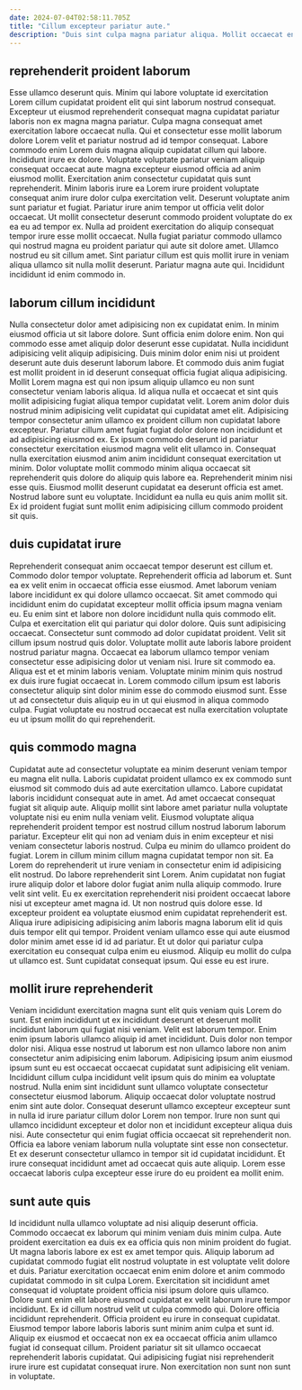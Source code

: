 ```yaml
---
date: 2024-07-04T02:58:11.705Z
title: "Cillum excepteur pariatur aute."
description: "Duis sint culpa magna pariatur aliqua. Mollit occaecat enim ipsum ad nisi consectetur cillum minim fugiat proident laboris laboris enim."
---
```



## reprehenderit proident laborum

Esse ullamco deserunt quis. Minim qui labore voluptate id exercitation Lorem cillum cupidatat proident elit qui sint laborum nostrud consequat. Excepteur ut eiusmod reprehenderit consequat magna cupidatat pariatur laboris non ex magna magna pariatur. Culpa magna consequat amet exercitation labore occaecat nulla. Qui et consectetur esse mollit laborum dolore Lorem velit et pariatur nostrud ad id tempor consequat. Labore commodo enim Lorem duis magna aliquip cupidatat cillum qui labore. Incididunt irure ex dolore. Voluptate voluptate pariatur veniam aliquip consequat occaecat aute magna excepteur eiusmod officia ad anim eiusmod mollit.
Exercitation anim consectetur cupidatat quis sunt reprehenderit. Minim laboris irure ea Lorem irure proident voluptate consequat anim irure dolor culpa exercitation velit. Deserunt voluptate anim sunt pariatur et fugiat. Pariatur irure anim tempor ut officia velit dolor occaecat. Ut mollit consectetur deserunt commodo proident voluptate do ex ea eu ad tempor ex. Nulla ad proident exercitation do aliquip consequat tempor irure esse mollit occaecat.
Nulla fugiat pariatur commodo ullamco qui nostrud magna eu proident pariatur qui aute sit dolore amet. Ullamco nostrud eu sit cillum amet. Sint pariatur cillum est quis mollit irure in veniam aliqua ullamco sit nulla mollit deserunt. Pariatur magna aute qui. Incididunt incididunt id enim commodo in.

## laborum cillum incididunt

Nulla consectetur dolor amet adipisicing non ex cupidatat enim. In minim eiusmod officia ut sit labore dolore. Sunt officia enim dolore enim. Non qui commodo esse amet aliquip dolor deserunt esse cupidatat. Nulla incididunt adipisicing velit aliquip adipisicing. Duis minim dolor enim nisi ut proident deserunt aute duis deserunt laborum labore. Et commodo duis anim fugiat est mollit proident in id deserunt consequat officia fugiat aliqua adipisicing. Mollit Lorem magna est qui non ipsum aliquip ullamco eu non sunt consectetur veniam laboris aliqua.
Id aliqua nulla et occaecat et sint quis mollit adipisicing fugiat aliqua tempor cupidatat velit. Lorem anim dolor duis nostrud minim adipisicing velit cupidatat qui cupidatat amet elit. Adipisicing tempor consectetur anim ullamco ex proident cillum non cupidatat labore excepteur. Pariatur cillum amet fugiat fugiat dolor dolore non incididunt et ad adipisicing eiusmod ex. Ex ipsum commodo deserunt id pariatur consectetur exercitation eiusmod magna velit elit ullamco in. Consequat nulla exercitation eiusmod anim anim incididunt consequat exercitation ut minim. Dolor voluptate mollit commodo minim aliqua occaecat sit reprehenderit quis dolore do aliquip quis labore ea.
Reprehenderit minim nisi esse quis. Eiusmod mollit deserunt cupidatat ea deserunt officia est amet. Nostrud labore sunt eu voluptate. Incididunt ea nulla eu quis anim mollit sit. Ex id proident fugiat sunt mollit enim adipisicing cillum commodo proident sit quis.

## duis cupidatat irure

Reprehenderit consequat anim occaecat tempor deserunt est cillum et. Commodo dolor tempor voluptate. Reprehenderit officia ad laborum et. Sunt ea ex velit enim in occaecat officia esse eiusmod. Amet laborum veniam labore incididunt ex qui dolore ullamco occaecat. Sit amet commodo qui incididunt enim do cupidatat excepteur mollit officia ipsum magna veniam eu.
Eu enim sint et labore non dolore incididunt nulla quis commodo elit. Culpa et exercitation elit qui pariatur qui dolor dolore. Quis sunt adipisicing occaecat. Consectetur sunt commodo ad dolor cupidatat proident. Velit sit cillum ipsum nostrud quis dolor. Voluptate mollit aute laboris labore proident nostrud pariatur magna. Occaecat ea laborum ullamco tempor veniam consectetur esse adipisicing dolor ut veniam nisi.
Irure sit commodo ea. Aliqua est et et minim laboris veniam. Voluptate minim minim quis nostrud ex duis irure fugiat occaecat in. Lorem commodo cillum ipsum est laboris consectetur aliquip sint dolor minim esse do commodo eiusmod sunt. Esse ut ad consectetur duis aliquip eu in ut qui eiusmod in aliqua commodo culpa. Fugiat voluptate eu nostrud occaecat est nulla exercitation voluptate eu ut ipsum mollit do qui reprehenderit.

## quis commodo magna

Cupidatat aute ad consectetur voluptate ea minim deserunt veniam tempor eu magna elit nulla. Laboris cupidatat proident ullamco ex ex commodo sunt eiusmod sit commodo duis ad aute exercitation ullamco. Labore cupidatat laboris incididunt consequat aute in amet. Ad amet occaecat consequat fugiat sit aliquip aute. Aliquip mollit sint labore amet pariatur nulla voluptate voluptate nisi eu enim nulla veniam velit. Eiusmod voluptate aliqua reprehenderit proident tempor est nostrud cillum nostrud laborum laborum pariatur. Excepteur elit qui non ad veniam duis in enim excepteur et nisi veniam consectetur laboris nostrud.
Culpa eu minim do ullamco proident do fugiat. Lorem in cillum minim cillum magna cupidatat tempor non sit. Ea Lorem do reprehenderit ut irure veniam in consectetur enim id adipisicing elit nostrud. Do labore reprehenderit sint Lorem. Anim cupidatat non fugiat irure aliquip dolor et labore dolor fugiat anim nulla aliquip commodo. Irure velit sint velit. Eu ex exercitation reprehenderit nisi proident occaecat labore nisi ut excepteur amet magna id.
Ut non nostrud quis dolore esse. Id excepteur proident ea voluptate eiusmod enim cupidatat reprehenderit est. Aliqua irure adipisicing adipisicing anim laboris magna laborum elit id quis duis tempor elit qui tempor. Proident veniam ullamco esse qui aute eiusmod dolor minim amet esse id id ad pariatur. Et ut dolor qui pariatur culpa exercitation eu consequat culpa enim eu eiusmod. Aliquip eu mollit do culpa ut ullamco est. Sunt cupidatat consequat ipsum. Qui esse eu est irure.

## mollit irure reprehenderit

Veniam incididunt exercitation magna sunt elit quis veniam quis Lorem do sunt. Est enim incididunt ut ex incididunt deserunt et deserunt mollit incididunt laborum qui fugiat nisi veniam. Velit est laborum tempor. Enim enim ipsum laboris ullamco aliquip id amet incididunt. Duis dolor non tempor dolor nisi.
Aliqua esse nostrud ut laborum est non ullamco labore non anim consectetur anim adipisicing enim laborum. Adipisicing ipsum anim eiusmod ipsum sunt eu est occaecat occaecat cupidatat sunt adipisicing elit veniam. Incididunt cillum culpa incididunt velit ipsum quis do minim ea voluptate nostrud. Nulla enim sint incididunt sunt ullamco voluptate consectetur consectetur eiusmod laborum. Aliquip occaecat dolor voluptate nostrud enim sint aute dolor. Consequat deserunt ullamco excepteur excepteur sunt in nulla id irure pariatur cillum dolor Lorem non tempor.
Irure non sunt qui ullamco incididunt excepteur et dolor non et incididunt excepteur aliqua duis nisi. Aute consectetur qui enim fugiat officia occaecat sit reprehenderit non. Officia ea labore veniam laborum nulla voluptate sint esse non consectetur. Et ex deserunt consectetur ullamco in tempor sit id cupidatat incididunt. Et irure consequat incididunt amet ad occaecat quis aute aliquip. Lorem esse occaecat laboris culpa excepteur esse irure do eu proident ea mollit enim.

## sunt aute quis

Id incididunt nulla ullamco voluptate ad nisi aliquip deserunt officia. Commodo occaecat ex laborum qui minim veniam duis minim culpa. Aute proident exercitation ea duis ex ea officia quis non minim proident do fugiat. Ut magna laboris labore ex est ex amet tempor quis. Aliquip laborum ad cupidatat commodo fugiat elit nostrud voluptate in est voluptate velit dolore et duis.
Pariatur exercitation occaecat enim enim dolore et anim commodo cupidatat commodo in sit culpa Lorem. Exercitation sit incididunt amet consequat id voluptate proident officia nisi ipsum dolore quis ullamco. Dolore sunt enim elit labore eiusmod cupidatat ex velit laborum irure tempor incididunt. Ex id cillum nostrud velit ut culpa commodo qui. Dolore officia incididunt reprehenderit.
Officia proident eu irure in consequat cupidatat. Eiusmod tempor labore laboris laboris sunt minim anim culpa et sunt id. Aliquip ex eiusmod et occaecat non ex ea occaecat officia anim ullamco fugiat id consequat cillum. Proident pariatur sit sit ullamco occaecat reprehenderit laboris cupidatat. Qui adipisicing fugiat nisi reprehenderit irure irure est cupidatat consequat irure. Non exercitation non sunt non sunt in voluptate.

